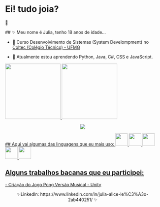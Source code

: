  
  # Ei! tudo joia?
  :sunflower:
<!--Descrição sobre mim-->
 <div>
## ✨ Meu nome é Julia, tenho 18 anos de idade...

-  🔭 Curso Desenvolvimento de Sistemas (System Develompment) no <a href="http://www.coltec.ufmg.br/coltec-ufmg/">Coltec (Colégio Técnico) - UFMG </a>
  
- 🌱 Atualmente estou aprendendo Python, Java, C#, CSS e JavaScript.
</div>

<!--Linguagens-->
<div>
<a href="https://github.com/seu-usuário-aqui">
<img height="180em" src="https://github-readme-stats.vercel.app/api/top-langs/?username=juliaaliceleao&layout=compact&langs_count=7&theme=dracula"/>
<img height="180em" src="https://github-readme-stats.vercel.app/api?username=juliaaliceleao&show_icons=true&theme=dracula&include_all_commits=true&count_private=true"/>
</div>
  <p align="center"> 
  <img src ="https://github-readme-stats.vercel.app/api/top-langs/?username=juliaaliceleao" />
  <p>
## Aqui vai algumas das linguagens que eu mais uso:
<img src="https://cdn.jsdelivr.net/gh/devicons/devicon/icons/html5/html5-original.svg" width="40" height="40"/> <img src="https://cdn.jsdelivr.net/gh/devicons/devicon/icons/css3/css3-original.svg" width="40" height="40"/> <img src="https://cdn.jsdelivr.net/gh/devicons/devicon/icons/c/c-original.svg" width="40" height="40"/> <img src="https://cdn.jsdelivr.net/gh/devicons/devicon/icons/csharp/csharp-original.svg" width="40" height="40"/> <img src="https://cdn.jsdelivr.net/gh/devicons/devicon/icons/java/java-original.svg" width="40" height="40"/>
  
   
<!--Aplicações das Linguagens-->
   
## Alguns trabalhos bacanas que eu participei:
   <a href="https://github.com/juliaaliceleao/PongGameMusical-C-Sharp">- Criação do Jogo Pong Versão Musical - Unity</a>

<div align="center">
    ✨LinkedIn: https://www.linkedin.com/in/julia-alice-le%C3%A3o-2ab440251/ ✨
</div>

